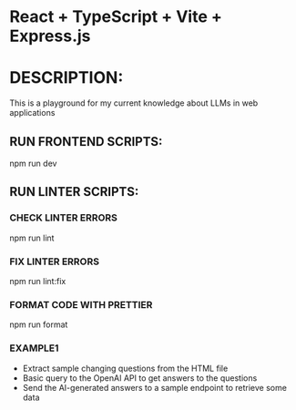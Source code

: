 # React + TypeScript + Vite + Express.js

# DESCRIPTION:

This is a playground for my current knowledge about LLMs in web applications

## RUN FRONTEND SCRIPTS:
npm run dev

## RUN LINTER SCRIPTS:

### CHECK LINTER ERRORS
npm run lint
### FIX LINTER ERRORS
npm run lint:fix
### FORMAT CODE WITH PRETTIER
npm run format

### EXAMPLE1
- Extract sample changing questions from the HTML file
- Basic query to the OpenAI API to get answers to the questions
- Send the AI-generated answers to a sample endpoint to retrieve some data